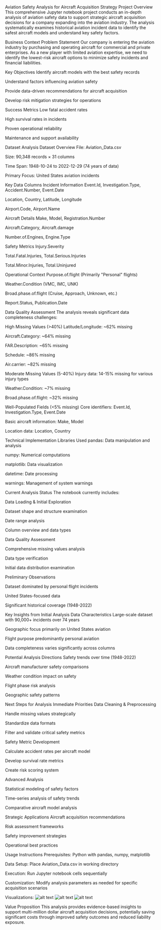 Aviation Safety Analysis for Aircraft Acquisition Strategy
Project Overview
This comprehensive Jupyter notebook project conducts an in-depth analysis of aviation safety data to support strategic aircraft acquisition decisions for a company expanding into the aviation industry. The analysis systematically examines historical aviation incident data to identify the safest aircraft models and understand key safety factors.

Business Context
Problem Statement
Our company is entering the aviation industry by purchasing and operating aircraft for commercial and private enterprises. As a new player with limited aviation expertise, we need to identify the lowest-risk aircraft options to minimize safety incidents and financial liabilities.

Key Objectives
Identify aircraft models with the best safety records

Understand factors influencing aviation safety

Provide data-driven recommendations for aircraft acquisition

Develop risk mitigation strategies for operations

Success Metrics
Low fatal accident rates

High survival rates in incidents

Proven operational reliability

Maintenance and support availability

Dataset Analysis
Dataset Overview
File: Aviation_Data.csv

Size: 90,348 records × 31 columns

Time Span: 1948-10-24 to 2022-12-29 (74 years of data)

Primary Focus: United States aviation incidents

Key Data Columns
Incident Information
Event.Id, Investigation.Type, Accident.Number, Event.Date

Location, Country, Latitude, Longitude

Airport.Code, Airport.Name

Aircraft Details
Make, Model, Registration.Number

Aircraft.Category, Aircraft.damage

Number.of.Engines, Engine.Type

Safety Metrics
Injury.Severity

Total.Fatal.Injuries, Total.Serious.Injuries

Total.Minor.Injuries, Total.Uninjured

Operational Context
Purpose.of.flight (Primarily "Personal" flights)

Weather.Condition (VMC, IMC, UNK)

Broad.phase.of.flight (Cruise, Approach, Unknown, etc.)

Report.Status, Publication.Date

Data Quality Assessment
The analysis reveals significant data completeness challenges:

High Missing Values (>40%)
Latitude/Longitude: ~62% missing

Aircraft.Category: ~64% missing

FAR.Description: ~65% missing

Schedule: ~86% missing

Air.carrier: ~82% missing

Moderate Missing Values (5-40%)
Injury data: 14-15% missing for various injury types

Weather.Condition: ~7% missing

Broad.phase.of.flight: ~32% missing

Well-Populated Fields (<5% missing)
Core identifiers: Event.Id, Investigation.Type, Event.Date

Basic aircraft information: Make, Model

Location data: Location, Country

Technical Implementation
Libraries Used
pandas: Data manipulation and analysis

numpy: Numerical computations

matplotlib: Data visualization

datetime: Date processing

warnings: Management of system warnings

Current Analysis Status
The notebook currently includes:

Data Loading & Initial Exploration

Dataset shape and structure examination

Date range analysis

Column overview and data types

Data Quality Assessment

Comprehensive missing values analysis

Data type verification

Initial data distribution examination

Preliminary Observations

Dataset dominated by personal flight incidents

United States-focused data

Significant historical coverage (1948-2022)

Key Insights from Initial Analysis
Data Characteristics
Large-scale dataset with 90,000+ incidents over 74 years

Geographic focus primarily on United States aviation

Flight purpose predominantly personal aviation

Data completeness varies significantly across columns

Potential Analysis Directions
Safety trends over time (1948-2022)

Aircraft manufacturer safety comparisons

Weather condition impact on safety

Flight phase risk analysis

Geographic safety patterns

Next Steps for Analysis
Immediate Priorities
Data Cleaning & Preprocessing

Handle missing values strategically

Standardize data formats

Filter and validate critical safety metrics

Safety Metric Development

Calculate accident rates per aircraft model

Develop survival rate metrics

Create risk scoring system

Advanced Analysis

Statistical modeling of safety factors

Time-series analysis of safety trends

Comparative aircraft model analysis

Strategic Applications
Aircraft acquisition recommendations

Risk assessment frameworks

Safety improvement strategies

Operational best practices

Usage Instructions
Prerequisites: Python with pandas, numpy, matplotlib

Data Setup: Place Aviation_Data.csv in working directory

Execution: Run Jupyter notebook cells sequentially

Customization: Modify analysis parameters as needed for specific acquisition scenarios

Visualizations:
![alt text](image.png)
![alt text](image-1.png)
![alt text](image-2.png)

Value Proposition
This analysis provides evidence-based insights to support multi-million dollar aircraft acquisition decisions, potentially saving significant costs through improved safety outcomes and reduced liability exposure.

